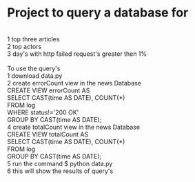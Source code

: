 <h1>Project to query a database for</h1></br>
1 top three articles</br>
2 top actors</br>
3 day's with http failed request's greater then 1%</br>
</br>
To use the query's</br>
1 download data.py</br>
2 create errorCount view in the news Database</br>
CREATE VIEW errorCount AS</br>
SELECT CAST(time AS DATE), COUNT(*)</br>
FROM log</br>
WHERE status!='200 OK'</br>
GROUP BY CAST(time AS DATE);</br>
4 create totalCount view in the news Database</br>
CREATE VIEW totalCount AS</br>
SELECT CAST(time AS DATE), COUNT(*)</br>
FROM log</br>
GROUP BY CAST(time AS DATE);</br>
5 run the command $ python data.py</br>
6 this will show the results of query's</br>

